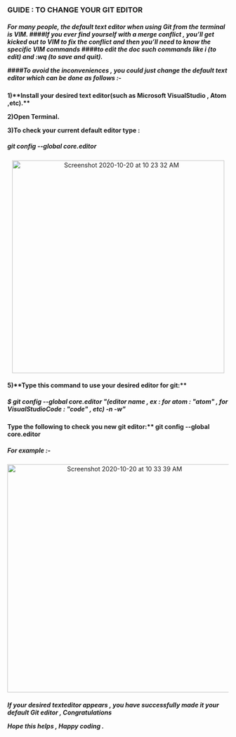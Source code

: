 <h3>GUIDE : TO CHANGE YOUR GIT EDITOR</h3>

<h5>For many people, the default text editor when using Git from the terminal is VIM.
####If you ever find yourself with a merge conflict , you’ll get kicked out to VIM to fix the conflict and then you’ll need to know the specific VIM commands 
####to edit the doc such commands like i (to edit) and :wq (to save and quit). 

####To avoid the inconveniences , you could just change the default text editor which can be done as follows :-</h5>

<h4>1)**Install your desired text editor(such as Microsoft VisualStudio , Atom ,etc).**

2)**Open Terminal.**

3)**To check your current default editor type :** </h4>

<h5>git config --global core.editor </h5>

<p align="center">
<img width="483" alt="Screenshot 2020-10-20 at 10 23 32 AM" src="https://user-images.githubusercontent.com/58665834/96541764-50959a80-12be-11eb-8121-31850b789c2f.png">
</p>

<h4>5)**Type this command to use your desired editor for git:**</h4>

<h5>$ git config --global core.editor "(editor name , ex : for atom : "atom" , for VisualStudioCode : "code" , etc) -n -w" </h5>

<h4>Type the following to check you new git editor:** git config --global core.editor </h4>

<h5>For example :-</h5>

<p align="center">
<img width="518" alt="Screenshot 2020-10-20 at 10 33 39 AM" src="https://user-images.githubusercontent.com/58665834/96542460-bc2c3780-12bf-11eb-86d7-47ee2899fc00.png">
</p>

<h5>If your desired texteditor appears , you have successfully made it your default Git editor , Congratulations

Hope this helps , Happy coding .</h5>
